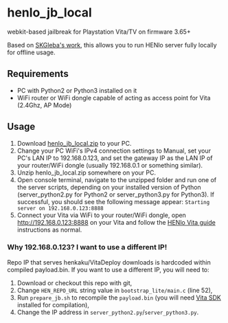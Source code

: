 # henlo_jb_local
webkit-based jailbreak for Playstation Vita/TV on firmware 3.65+

Based on [SKGleba's work](https://github.com/SKGleba/henlo_jb), this allows you to run HENlo server fully locally for offline usage.

## Requirements
- PC with Python2 or Python3 installed on it
- WiFi router or WiFi dongle capable of acting as access point for Vita (2.4Ghz, AP Mode)

## Usage
1. Download [henlo_jb_local.zip](https://github.com/loomweaver/henlo_jb/releases/tag/henlo_jb_local) to your PC. 
2. Change your PC WiFi's IPv4 connection settings to Manual, set your PC's LAN IP  to 192.168.0.123, and set the gateway IP as the LAN IP of your router/WiFi dongle (usually 192.168.0.1 or something similar).
3. Unzip henlo_jb_local.zip somewhere on your PC. 
4. Open console terminal, navigate to the unzipped folder and run one of the server scripts, depending on your installed version of Python (server_python2.py for Python2 or server_python3.py for Python3). If successful, you should see the following message appear: `Starting server on 192.168.0.123:8888`
5. Connect your Vita via WiFi to your router/WiFi dongle, open http://192.168.0.123:8888 on your Vita and follow the [HENlo Vita guide](https://vita.hacks.guide/using-henlo.html) instructions as normal.

### Why 192.168.0.123? I want to use a different IP!
Repo IP that serves henkaku/VitaDeploy downloads is hardcoded within compiled payload.bin. If you want to use a different IP, you will need to:
1. Download or checkout this repo with git,
2. Change `HEN_REPO_URL` string value in `bootstrap_lite/main.c` (line 52),
3. Run `prepare_jb.sh` to recompile the `payload.bin` (you will need [Vita SDK](https://vitasdk.org/) installed for compilation),
4. Change the IP address in `server_python2.py`/`server_python3.py`.
